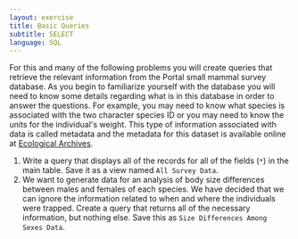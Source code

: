 ```yaml
---
layout: exercise
title: Basic Queries
subtitle: SELECT
language: SQL
---
```


For this and many of the following problems you will create queries that 
retrieve the relevant information from the Portal small mammal survey database. 
As you begin to familiarize yourself with the database you will need to know 
some details regarding what is in this database in order to answer the 
questions. For example, you may need to know what species is associated with the 
two character species ID or you may need to know the units for the individual's weight. This type of information associated with data is called metadata and the 
metadata for this dataset is available online at [Ecological Archives](http://esapubs.org/archive/ecol/E090/118/metadata.htm).

1.  Write a query that displays all of the records for all of the fields (`*`)
    in the main table. Save it as a view named `All Survey Data`.
2.  We want to generate data for an analysis of body size differences
    between males and females of each species. We have decided that we
    can ignore the information related to when and where the individuals
    were trapped. Create a query that returns all of the necessary
    information, but nothing else. Save this as `Size Differences Among
    Sexes Data`.

